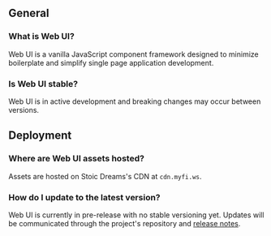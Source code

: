 <webui-data data-page-title="Frequently Asked Questions" data-page-subtitle=""></webui-data>

## General

### What is Web UI?

Web UI is a vanilla JavaScript component framework designed to minimize boilerplate and simplify single page application development.

### Is Web UI stable?

Web UI is in active development and breaking changes may occur between versions.

## Deployment

### Where are Web UI assets hosted?

Assets are hosted on Stoic Dreams's CDN at `cdn.myfi.ws`.

### How do I update to the latest version?

Web UI is currently in pre-release with no stable versioning yet. Updates will be communicated through the project's repository and [release notes](/changelog).
